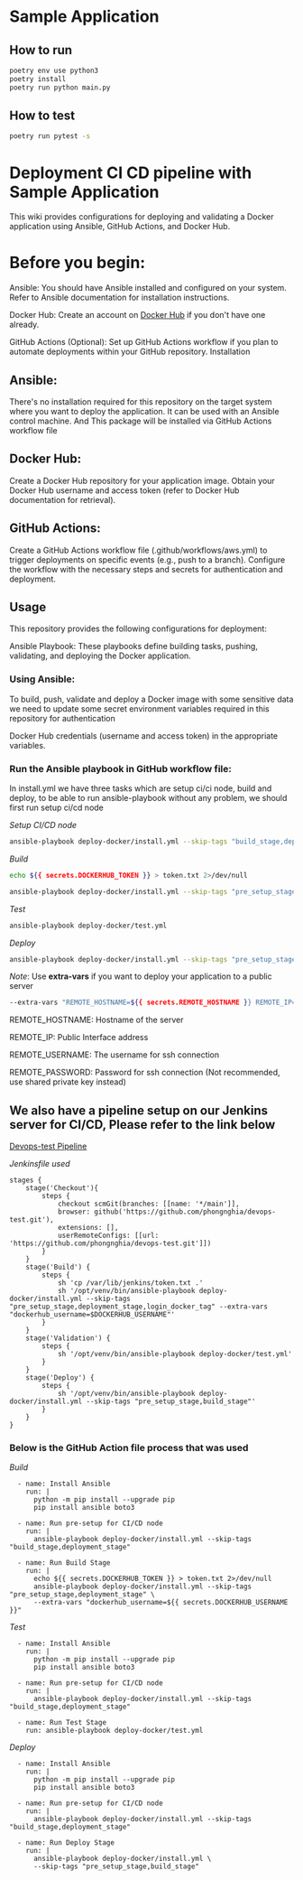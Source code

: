 # Sample Application

## How to run

```bash
poetry env use python3
poetry install
poetry run python main.py
```

## How to test

```bash
poetry run pytest -s
```

# Deployment CI CD pipeline with Sample Application

This wiki provides configurations for deploying and validating a Docker application using Ansible, GitHub Actions, and Docker Hub.

# Before you begin:

Ansible: You should have Ansible installed and configured on your system. Refer to Ansible documentation for installation instructions.

Docker Hub: Create an account on [Docker Hub](https://www.google.com/url?sa=E&source=gmail&q=https://hub.docker.com/) if you don't have one already.

GitHub Actions (Optional): Set up GitHub Actions workflow if you plan to automate deployments within your GitHub repository.
Installation

## Ansible:
There's no installation required for this repository on the target system where you want to deploy the application. It can be used with an Ansible control machine. And This package will be installed via GitHub Actions workflow file

## Docker Hub:
Create a Docker Hub repository for your application image.
Obtain your Docker Hub username and access token (refer to Docker Hub documentation for retrieval).

## GitHub Actions:
Create a GitHub Actions workflow file (.github/workflows/aws.yml) to trigger deployments on specific events (e.g., push to a branch).
Configure the workflow with the necessary steps and secrets for authentication and deployment.

## Usage
This repository provides the following configurations for deployment:

Ansible Playbook: These playbooks define building tasks, pushing, validating, and deploying the Docker application.

### Using Ansible:
To build, push, validate and deploy a Docker image with some sensitive data we need to update some secret environment variables required in this repository for authentication

Docker Hub credentials (username and access token) in the appropriate variables.

### Run the Ansible playbook in GitHub workflow file: 

In install.yml we have three tasks which are setup ci/ci node, build and deploy, to be able to run ansible-playbook without any problem, we should first run setup ci/cd node

_Setup CI/CD node_

```bash
ansible-playbook deploy-docker/install.yml --skip-tags "build_stage,deployment_stage"
```

_Build_

```bash
echo ${{ secrets.DOCKERHUB_TOKEN }} > token.txt 2>/dev/null
```

```bash
ansible-playbook deploy-docker/install.yml --skip-tags "pre_setup_stage,deployment_stage" --extra-vars "dockerhub_username=${{ secrets.DOCKERHUB_USERNAME }}"
```

_Test_

```bash
ansible-playbook deploy-docker/test.yml
```

_Deploy_

```bash
ansible-playbook deploy-docker/install.yml --skip-tags "pre_setup_stage,build_stage"
```

_Note_: Use **extra-vars** if you want to deploy your application to a public server

```bash
--extra-vars "REMOTE_HOSTNAME=${{ secrets.REMOTE_HOSTNAME }} REMOTE_IP=${{ secrets.REMOTE_HOSTNAME }}  REMOTE_USERNAME=${{ secrets.REMOTE_USERNAME }} REMOTE_SSH_PORT=22 REMOTE_PASSWORD=${{ secrets.REMOTE_PASSWORD }}"
```

REMOTE_HOSTNAME: Hostname of the server

REMOTE_IP: Public Interface address

REMOTE_USERNAME: The username for ssh connection

REMOTE_PASSWORD: Password for ssh connection (Not recommended, use shared private key instead)

## We also have a pipeline setup on our Jenkins server for CI/CD, Please refer to the link below

[Devops-test Pipeline](https://phongnghia.io.vn/job/devops-test-pipeline)

_Jenkinsfile used_

    stages {
        stage('Checkout'){
            steps {
                checkout scmGit(branches: [[name: '*/main']],
                browser: github('https://github.com/phongnghia/devops-test.git'),
                extensions: [],
                userRemoteConfigs: [[url: 'https://github.com/phongnghia/devops-test.git']])
            }
        }
        stage('Build') {
            steps {
                sh 'cp /var/lib/jenkins/token.txt .'
                sh '/opt/venv/bin/ansible-playbook deploy-docker/install.yml --skip-tags "pre_setup_stage,deployment_stage,login_docker_tag" --extra-vars "dockerhub_username=$DOCKERHUB_USERNAME"'
            }
        }
        stage('Validation') {
            steps {
                sh '/opt/venv/bin/ansible-playbook deploy-docker/test.yml'
            }
        }
        stage('Deploy') {
            steps {
                sh '/opt/venv/bin/ansible-playbook deploy-docker/install.yml --skip-tags "pre_setup_stage,build_stage"'
            }
        }
    }

### Below is the GitHub Action file process that was used

_Build_

      - name: Install Ansible
        run: |
          python -m pip install --upgrade pip
          pip install ansible boto3

      - name: Run pre-setup for CI/CD node
        run: |
          ansible-playbook deploy-docker/install.yml --skip-tags "build_stage,deployment_stage"

      - name: Run Build Stage
        run: |
          echo ${{ secrets.DOCKERHUB_TOKEN }} > token.txt 2>/dev/null
          ansible-playbook deploy-docker/install.yml --skip-tags "pre_setup_stage,deployment_stage" \
          --extra-vars "dockerhub_username=${{ secrets.DOCKERHUB_USERNAME }}"
_Test_

      - name: Install Ansible
        run: |
          python -m pip install --upgrade pip
          pip install ansible boto3

      - name: Run pre-setup for CI/CD node
        run: |
          ansible-playbook deploy-docker/install.yml --skip-tags "build_stage,deployment_stage"

      - name: Run Test Stage
        run: ansible-playbook deploy-docker/test.yml
 
_Deploy_

      - name: Install Ansible
        run: |
          python -m pip install --upgrade pip
          pip install ansible boto3

      - name: Run pre-setup for CI/CD node
        run: |
          ansible-playbook deploy-docker/install.yml --skip-tags "build_stage,deployment_stage"

      - name: Run Deploy Stage
        run: |
          ansible-playbook deploy-docker/install.yml \
          --skip-tags "pre_setup_stage,build_stage"
